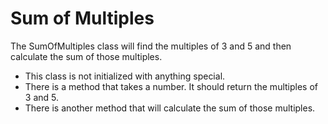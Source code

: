 Sum of Multiples
================

The SumOfMultiples class will find the multiples of 3 and 5 and then
calculate the sum of those multiples.

* This class is not initialized with anything special.
* There is a method that takes a number. It should return the multiples of 3 and 5.
* There is another method that will calculate the sum of those multiples.